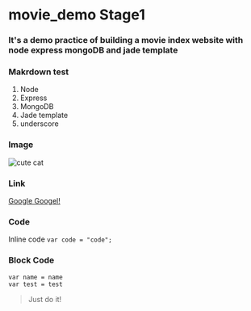 # movie_demo Stage1
### It's a demo practice of building a movie index website with node express mongoDB and jade template

### Makrdown test
1. Node
2. Express
3. MongoDB
4. Jade template
5. underscore

### Image 
![cute cat](http://www.vetprofessionals.com/catprofessional/images/home-cat.jpg)

### Link
[Google Googel!](http://google.com)

### Code
Inline code `var code = "code";`

### Block Code 
```
var name = name 
var test = test

```

> Just do it!